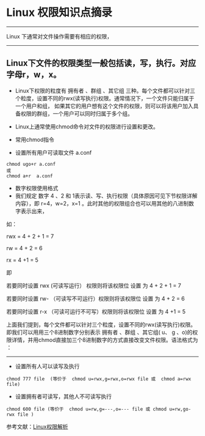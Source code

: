 # Linux 权限知识点摘录
***
Linux 下通常对文件操作需要有相应的权限，
***
## Linux下文件的权限类型一般包括读，写，执行。对应字母r，w，x。
- Linux下权限的粒度有 拥有者 、群组 、其它组 三种。每个文件都可以针对三个粒度，设置不同的rwx(读写执行)权限。通常情况下，一个文件只能归属于一个用户和组， 如果其它的用户想有这个文件的权限，则可以将该用户加入具备权限的群组，一个用户可以同时归属于多个组。
- Linux上通常使用chmod命令对文件的权限进行设置和更改。

- 常用chmod指令
- 设置所有用户可读取文件 a.conf
```language
chmod ugo+r a.conf 
或 
chmod a+r  a.conf
```

- 数字权限使用格式
- 我们规定 数字 4 、2 和 1表示读、写、执行权限（具体原因可见下节权限详解内容），即 r=4，w=2，x=1 。此时其他的权限组合也可以用其他的八进制数字表示出来，

如：

rwx = 4 + 2 + 1 = 7

rw = 4 + 2 = 6

rx = 4 +1 = 5

即

若要同时设置 rwx (可读写运行） 权限则将该权限位 设置 为 4 + 2 + 1 = 7

若要同时设置 rw- （可读写不可运行）权限则将该权限位 设置 为 4 + 2 = 6

若要同时设置 r-x （可读可运行不可写）权限则将该权限位 设置 为 4 +1 = 5

上面我们提到，每个文件都可以针对三个粒度，设置不同的rwx(读写执行)权限。即我们可以用用三个8进制数字分别表示 拥有者 、群组 、其它组( u、 g 、o)的权限详情，并用chmod直接加三个8进制数字的方式直接改变文件权限。语法格式为 ：
***
- 设置所有人可以读写及执行
```language
chmod 777 file  (等价于  chmod u=rwx,g=rwx,o=rwx file 或  chmod a=rwx file)
```
- 设置拥有者可读写，其他人不可读写执行
```language
chmod 600 file (等价于  chmod u=rw,g=---,o=--- file 或 chmod u=rw,go-rwx file )
```

参考文献：[Linux权限解析](https://blog.csdn.net/u013197629/article/details/73608613)




